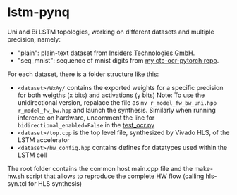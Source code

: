 # lstm-pynq

Uni and Bi LSTM topologies, working on different datasets and multiple precision, namely:
 
 - "plain": plain-text dataset from [Insiders Technologies GmbH](https://www.insiders-technologies.de/home.html).
 - "seq_mnist": sequence of mnist digits from [my ctc-ocr-pytorch repo](https://github.com/ussamazahid96/ctc-ocr-pytorch).

For each dataset, there is a folder structure like this:

 - `<dataset>/WxAy/` contains the exported weights for a specific precision for both weigths (x bits) and activations (y bits)
 	Note: To use the unidirectional version, repalace the file as `mv r_model_fw_bw_uni.hpp r_model_fw_bw.hpp` and launch the synthesis. Similarly when running inference on hardware, uncomment the line for `bidirectional_enabled=False` in the [test_ocr.py](https://github.com/ussamazahid96/LSTM-PYNQ/blob/ec0ac07a4414f055099805e496931193d92956aa/tests/test_ocr.py#L56)
 - `<dataset>/top.cpp` is the top level file, synthesized by Vivado HLS, of the LSTM accelerator
 - `<dataset>/hw_config.hpp` contains defines for datatypes used within the LSTM cell

The root folder contains the common host main.cpp file and the make-hw.sh script that allows to reproduce the complete HW flow (calling hls-syn.tcl for HLS synthesis)
